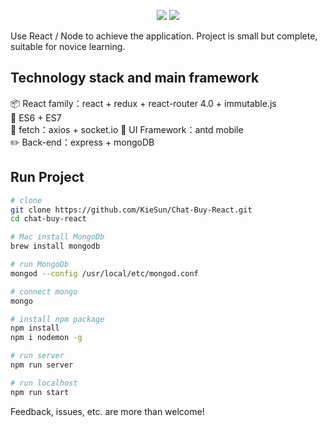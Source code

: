 <p align="center">
<img src="https://img.shields.io/badge/Language-%20JavaScript%20-f9e229.svg">
<a href="https://github.com/halfrost/vue-objccn/blob/master/LICENSE"><img src="https://img.shields.io/badge/license-GPL-blue.svg"></a>
</p>


Use React / Node to achieve the application. Project is small but complete, suitable for novice learning.

## Technology stack and main framework

📦 React family：react + redux + react-router 4.0 + immutable.js  
📌 ES6 + ES7     
📡 fetch：axios + socket.io
🎈 UI Framework：antd mobile  
✏️ Back-end：express + mongoDB

## Run Project
``` bash
# clone 
git clone https://github.com/KieSun/Chat-Buy-React.git
cd chat-buy-react

# Mac install MongoDb
brew install mongodb

# run MongoDb
mongod --config /usr/local/etc/mongod.conf

# connect mongo
mongo

# install npm package
npm install
npm i nodemon -g

# run server
npm run server

# run localhost
npm run start
```

Feedback, issues, etc. are more than welcome!

